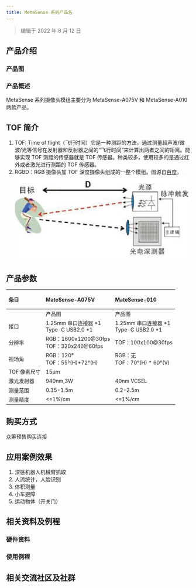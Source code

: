 ```yaml
---
title: MetaSense 系列产品名
---
```


> 编辑于 2022 年 8 月 12 日

## 产品介绍

### 产品图
### 产品概述
MetaSense 系列摄像头模组主要分为 MetaSense-A075V 和 MetaSense-A010 两款产品。


## TOF 简介

1. TOF: Time of flight（飞行时间）它是一种测距的方法，通过测量超声波/微波/光等信号在发射器和反射器之间的“飞行时间”来计算出两者之间的距离。能够实现 TOF 测距的传感器就是 TOF 传感器。种类较多，使用较多的是通过红外或者激光进行测距的 TOF 传感器。
2. RGBD：RGB 摄像头加 TOF 深度摄像头组成的一整个模组。图源自[百度](https://baike.baidu.com/item/TOF/19952376?fr=aladdin)。
![tof-1.1](tof-1.1.jpg)

## 产品参数

| 条目            |<p style="white-space:nowrap">MateSense-A075V</p>| <p style="white-space:nowrap">MateSense-010</p>|
| :-------------- | :---------------- | :---------------- |
|                 |         产品图               |                  产品图            |
| 接口         | 1.25mm 串口连接器 \*1 <br>Type-C USB2.0 \*1                        | 1.25mm 串口连接器 \*1<br>Type-C USB2.0 \*1                              |
| 分辨率       | RGB：1600x1200@30fps<br>TOF：320x240@60fps                         |  TOF：100x100@30fps               |
| 视场角       | RGB：120°<br>TOF：55°(H)*72°(H)                                      | RGB：无<br>TOF：70°(H) * 60°(V)                                   |
| TOF 像素尺寸 | 15um                                                               |      |
| 激光发射器   | 940nm,3W                                                           | 40nm VCSEL                                                       |
| 测量范围     | 0.15-1.5m                                                          | 0.2-2.5m                                                         |
| 测量精度     | &lt;=1%/cm                                                            |  &lt;=1%/cm                                                             |

## 购买方式
众筹预售购买连接

## 应用案例效果

1. 深感机器人机械臂抓取
2. 人流统计，人脸识别
3. 体积测量
4. 小车避障
5. 运动物体（开关门）

## 相关资料及例程

### 硬件资料
### 使用例程

## 相关交流社区及社群